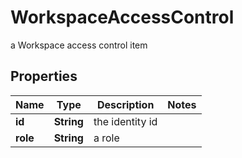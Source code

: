 

# WorkspaceAccessControl

a Workspace access control item

## Properties

| Name | Type | Description | Notes |
|------------ | ------------- | ------------- | -------------|
|**id** | **String** | the identity id |  |
|**role** | **String** | a role |  |



